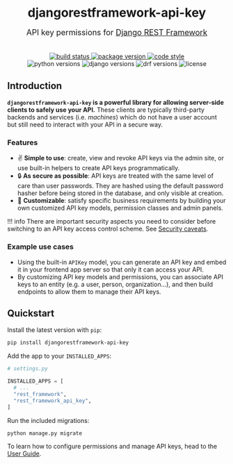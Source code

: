 <div align="center">
  <h1 style="margin-bottom: 0;">djangorestframework-api-key</h1>
  <p style="margin-top: 1em; margin-bottom: 2em; font-size: large;">
    API key permissions for
    <a href="https://www.django-rest-framework.org" alt="drf" target="_blank" rel="noreferrer">
      Django REST Framework
    </a>
  </p>
  <div>
    <a href="https://travis-ci.org/florimondmanca/djangorestframework-api-key" target="_blank" rel="noreferrer">
      <img src="https://img.shields.io/travis/florimondmanca/djangorestframework-api-key.svg" alt="build status"/>
    </a>
    <a href="https://pypi.org/project/djangorestframework-api-key" target="_blank" rel="noreferrer">
      <img src="https://badge.fury.io/py/djangorestframework-api-key.svg" alt="package version"/>
    </a>
    <a href="https://github.com/ambv/black" target="_blank" rel="noreferrer">
      <img src="https://img.shields.io/badge/code_style-black-000000.svg" alt="code style">
    </a>
  </div>
  <div>
    <img src="https://img.shields.io/pypi/pyversions/djangorestframework-api-key.svg" alt="python versions"/>
    <img src="https://img.shields.io/pypi/djversions/djangorestframework-api-key.svg?colorB=44b78b" alt="django versions"/>
    <img src="https://img.shields.io/badge/drf-3.8+-7f2d2d.svg" alt="drf versions"/>
    <img src="https://img.shields.io/pypi/l/djangorestframework-api-key.svg" alt="license"/>
  </div>
</div>

## Introduction

**`djangorestframework-api-key` is a powerful library for allowing server-side clients to safely use your API.** These clients are typically third-party backends and services (i.e. _machines_) which do not have a user account but still need to interact with your API in a secure way.

### Features

- ✌️ **Simple to use**: create, view and revoke API keys via the admin site, or use built-in helpers to create API keys programmatically.
- 🔒 **As secure as possible**: API keys are treated with the same level of care than user passwords. They are hashed using the default password hasher before being stored in the database, and only visible at creation.
- 🎨 **Customizable**: satisfy specific business requirements by building your own customized API key models, permission classes and admin panels.

!!! info
    There are important security aspects you need to consider before switching to an API key access control scheme. See [Security caveats](security.md#caveats).

### Example use cases

- Using the built-in `APIKey` model, you can generate an API key and embed it in your frontend app server so that only it can access your API.
- By customizing API key models and permissions, you can associate API keys to an entity (e.g. a user, person, organization…), and then build endpoints to allow them to manage their API keys.

## Quickstart

Install the latest version with `pip`:

```bash
pip install djangorestframework-api-key
```

Add the app to your `INSTALLED_APPS`:

```python
# settings.py

INSTALLED_APPS = [
  # ...
  "rest_framework",
  "rest_framework_api_key",
]
```

Run the included migrations:

```bash
python manage.py migrate
```

To learn how to configure permissions and manage API keys, head to the [User Guide](guide.md).
